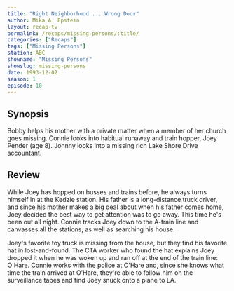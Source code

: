 ```yaml
---
title: "Right Neighborhood ... Wrong Door"
author: Mika A. Epstein
layout: recap-tv
permalink: /recaps/missing-persons/:title/
categories: ["Recaps"]
tags: ["Missing Persons"]
station: ABC
showname: "Missing Persons"
showslug: missing-persons
date: 1993-12-02
season: 1
episode: 10
---
```

  
## Synopsis

Bobby helps his mother with a private matter when a member of her church goes missing. Connie looks into habitual runaway and train hopper, Joey Pender (age 8). Johnny looks into a missing rich Lake Shore Drive accountant.

## Review

While Joey has hopped on busses and trains before, he always turns himself in at the Kedzie station. His father is a long-distance truck driver, and since his mother makes a big deal about when his father comes home, Joey decided the best way to get attention was to go away. This time he's been out all night. Connie tracks Joey down to the A-train line and canvasses all the stations, as well as searching his house.

Joey's favorite toy truck is missing from the house, but they find his favorite hat in lost-and-found. The CTA worker who found the hat explains Joey dropped it when he was woken up and ran off at the end of the train line: O'Hare. Connie works with the police at O'Hare and, since she knows what time the train arrived at O'Hare, they're able to follow him on the surveillance tapes and find Joey snuck onto a plane to LA.
